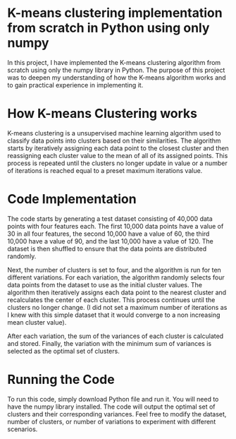 # K-means clustering implementation from scratch in Python using only numpy
In this project, I have implemented the K-means clustering algorithm from scratch using only the numpy library in Python. The purpose of this project was to deepen my understanding of how the K-means algorithm works and to gain practical experience in implementing it.

# How K-means Clustering works
K-means clustering is a unsupervised machine learning algorithm used to classify data points into clusters based on their similarities. The algorithm starts by iteratively assigning each data point to the closest cluster and then reassigning each cluster value to the mean of all of its assigned points. This process is repeated until the clusters no longer update in value or a number of iterations is reached equal to a preset maximum iterations value.

# Code Implementation
The code starts by generating a test dataset consisting of 40,000 data points with four features each. The first 10,000 data points have a value of 30 in all four features, the second 10,000 have a value of 60, the third 10,000 have a value of 90, and the last 10,000 have a value of 120. The dataset is then shuffled to ensure that the data points are distributed randomly.

Next, the number of clusters is set to four, and the algorithm is run for ten different variations. For each variation, the algorithm randomly selects four data points from the dataset to use as the initial cluster values. The algorithm then iteratively assigns each data point to the nearest cluster and recalculates the center of each cluster. This process continues until the clusters no longer change. (I did not set a maximum number of iterations as I knew with this simple dataset that it would converge to a non increasing mean cluster value).

After each variation, the sum of the variances of each cluster is calculated and stored. Finally, the variation with the minimum sum of variances is selected as the optimal set of clusters.

# Running the Code
To run this code, simply download Python file and run it. You will need to have the numpy library installed. The code will output the optimal set of clusters and their corresponding variances. Feel free to modify the dataset, number of clusters, or number of variations to experiment with different scenarios.

